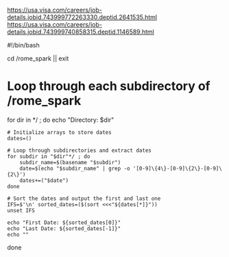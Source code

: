 
https://usa.visa.com/careers/job-details.jobid.743999772263330.deptid.2641535.html
https://usa.visa.com/careers/job-details.jobid.743999740858315.deptid.1146589.html

#!/bin/bash

cd /rome_spark || exit

# Loop through each subdirectory of /rome_spark
for dir in */ ; do
    echo "Directory: $dir"

    # Initialize arrays to store dates
    dates=()

    # Loop through subdirectories and extract dates
    for subdir in "$dir"*/ ; do
        subdir_name=$(basename "$subdir")
        date=$(echo "$subdir_name" | grep -o '[0-9]\{4\}-[0-9]\{2\}-[0-9]\{2\}')
        dates+=("$date")
    done

    # Sort the dates and output the first and last one
    IFS=$'\n' sorted_dates=($(sort <<<"${dates[*]}"))
    unset IFS

    echo "First Date: ${sorted_dates[0]}"
    echo "Last Date: ${sorted_dates[-1]}"
    echo ""
done